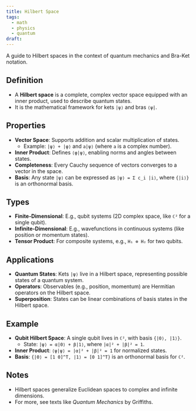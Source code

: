```yaml
---
title: Hilbert Space
tags:
  - math
  - physics
  - quantum
draft:
---
```

A guide to Hilbert spaces in the context of quantum mechanics and Bra-Ket notation.

## Definition
- A **Hilbert space** is a complete, complex vector space equipped with an inner product, used to describe quantum states.
- It is the mathematical framework for kets `|ψ⟩` and bras `⟨ψ|`.

## Properties
- **Vector Space**: Supports addition and scalar multiplication of states.
  - Example: `|ψ⟩ + |φ⟩` and `a|ψ⟩` (where `a` is a complex number).
- **Inner Product**: Defines `⟨φ|ψ⟩`, enabling norms and angles between states.
- **Completeness**: Every Cauchy sequence of vectors converges to a vector in the space.
- **Basis**: Any state `|ψ⟩` can be expressed as `|ψ⟩ = Σ c_i |i⟩`, where `{|i⟩}` is an orthonormal basis.

## Types
- **Finite-Dimensional**: E.g., qubit systems (2D complex space, like `ℂ²` for a single qubit).
- **Infinite-Dimensional**: E.g., wavefunctions in continuous systems (like position or momentum states).
- **Tensor Product**: For composite systems, e.g., `H₁ ⊗ H₂` for two qubits.

## Applications
- **Quantum States**: Kets `|ψ⟩` live in a Hilbert space, representing possible states of a quantum system.
- **Operators**: Observables (e.g., position, momentum) are Hermitian operators on the Hilbert space.
- **Superposition**: States can be linear combinations of basis states in the Hilbert space.

## Example
- **Qubit Hilbert Space**: A single qubit lives in `ℂ²`, with basis `{|0⟩, |1⟩}`.
  - State: `|ψ⟩ = α|0⟩ + β|1⟩`, where `|α|² + |β|² = 1`.
- **Inner Product**: `⟨ψ|ψ⟩ = |α|² + |β|² = 1` for normalized states.
- **Basis**: `{|0⟩ = [1 0]^T, |1⟩ = [0 1]^T}` is an orthonormal basis for `ℂ²`.

## Notes
- Hilbert spaces generalize Euclidean spaces to complex and infinite dimensions.
- For more, see texts like *Quantum Mechanics* by Griffiths.